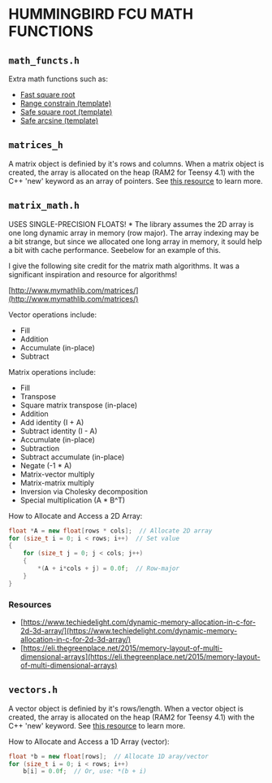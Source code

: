 # HUMMINGBIRD FCU MATH FUNCTIONS

## `math_functs.h`

Extra math functions such as:

* [Fast square root](https://en.wikipedia.org/wiki/Fast_inverse_square_root)
* [Range constrain (template)](https://github.com/ArduPilot/ardupilot/blob/00cfc1932fe98452ede016ea9f9f799d10ea9fb8/libraries/AP_Math/AP_Math.cpp#L287)
* [Safe square root (template)](https://github.com/ArduPilot/ardupilot/blob/00cfc1932fe98452ede016ea9f9f799d10ea9fb8/libraries/AP_Math/AP_Math.cpp#L71)
* [Safe arcsine (template)](https://github.com/ArduPilot/ardupilot/blob/00cfc1932fe98452ede016ea9f9f799d10ea9fb8/libraries/AP_Math/AP_Math.cpp#L50)

## `matrices_h`

A matrix object is definied by it's rows and columns. When a matrix object is created, the array is allocated on the heap (RAM2 for Teensy 4.1) with the C++ 'new' keyword as an array of pointers. See [this resource](https://www.techiedelight.com/dynamic-memory-allocation-in-c-for-2d-3d-array/) to learn more.

## `matrix_math.h`

USES SINGLE-PRECISION FLOATS!
 * 
The library assumes the 2D array is one long dynamic array in memory (row major). The array indexing may be a bit strange, but since we allocated one long array in memory, it sould help a bit with cache performance. Seebelow for an example of this.

I give the following site credit for the matrix math algorithms. It was a significant inspiration and resource for algorithms!

[http://www.mymathlib.com/matrices/](http://www.mymathlib.com/matrices/)

Vector operations include:

* Fill
* Addition
* Accumulate (in-place)
* Subtract

Matrix operations include:

* Fill
* Transpose
* Square matrix transpose (in-place)
* Addition
* Add identity (I + A)
* Subtract identity (I - A)
* Accumulate (in-place)
* Subtraction
* Subtract accumulate (in-place)
* Negate (-1 * A)
* Matrix-vector multiply
* Matrix-matrix multiply
* Inversion via Cholesky decomposition
* Special multiplication (A * B^T)

How to Allocate and Access a 2D Array:

```cpp
float *A = new float[rows * cols];  // Allocate 2D array
for (size_t i = 0; i < rows; i++)  // Set value
{
    for (size_t j = 0; j < cols; j++)
    {
        *(A + i*cols + j) = 0.0f;  // Row-major
    }
}
```

### Resources

* [https://www.techiedelight.com/dynamic-memory-allocation-in-c-for-2d-3d-array/](https://www.techiedelight.com/dynamic-memory-allocation-in-c-for-2d-3d-array/)
* [https://eli.thegreenplace.net/2015/memory-layout-of-multi-dimensional-arrays](https://eli.thegreenplace.net/2015/memory-layout-of-multi-dimensional-arrays)

## `vectors.h`

A vector object is definied by it's rows/length. When a vector object is created, the array is allocated on the heap (RAM2 for Teensy 4.1) with the C++ 'new' keyword. See [this resource](https://www.techiedelight.com/dynamic-memory-allocation-in-c-for-2d-3d-array/) to learn more.

How to Allocate and Access a 1D Array (vector):

```cpp
float *b = new float[rows];  // Allocate 1D aray/vector
for (size_t i = 0; i < rows; i++)
    b[i] = 0.0f;  // Or, use: *(b + i)
```
